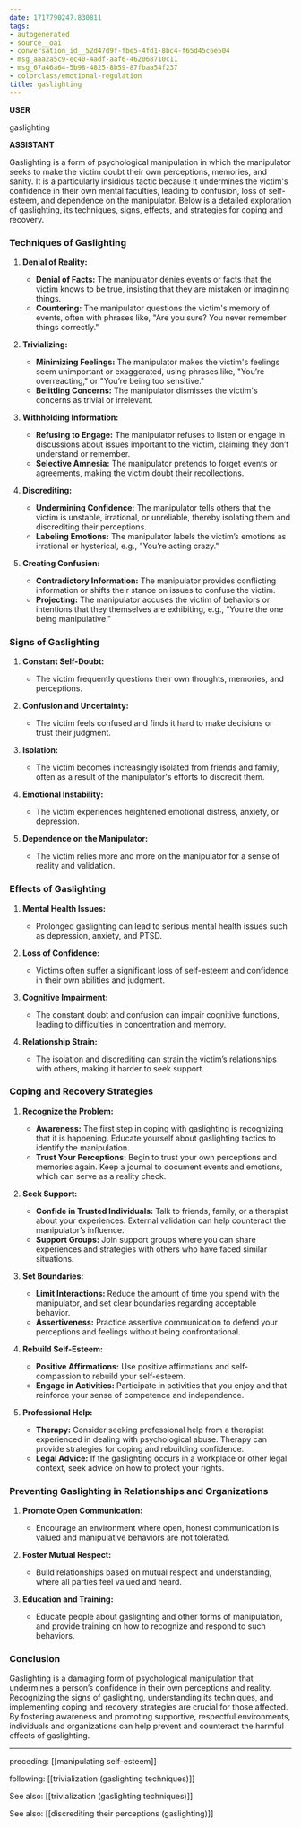 ```yaml
---
date: 1717790247.830811
tags:
- autogenerated
- source__oai
- conversation_id__52d47d9f-fbe5-4fd1-8bc4-f65d45c6e504
- msg_aaa2a5c9-ec40-4adf-aaf6-462068710c11
- msg_67a46a64-5b98-4825-8b59-87fbaa54f237
- colorclass/emotional-regulation
title: gaslighting
---
```


**USER**

gaslighting


**ASSISTANT**

Gaslighting is a form of psychological manipulation in which the manipulator seeks to make the victim doubt their own perceptions, memories, and sanity. It is a particularly insidious tactic because it undermines the victim's confidence in their own mental faculties, leading to confusion, loss of self-esteem, and dependence on the manipulator. Below is a detailed exploration of gaslighting, its techniques, signs, effects, and strategies for coping and recovery.

### Techniques of Gaslighting

1. **Denial of Reality:**
   - **Denial of Facts:** The manipulator denies events or facts that the victim knows to be true, insisting that they are mistaken or imagining things.
   - **Countering:** The manipulator questions the victim's memory of events, often with phrases like, "Are you sure? You never remember things correctly."

2. **Trivializing:**
   - **Minimizing Feelings:** The manipulator makes the victim's feelings seem unimportant or exaggerated, using phrases like, "You’re overreacting," or "You’re being too sensitive."
   - **Belittling Concerns:** The manipulator dismisses the victim's concerns as trivial or irrelevant.

3. **Withholding Information:**
   - **Refusing to Engage:** The manipulator refuses to listen or engage in discussions about issues important to the victim, claiming they don’t understand or remember.
   - **Selective Amnesia:** The manipulator pretends to forget events or agreements, making the victim doubt their recollections.

4. **Discrediting:**
   - **Undermining Confidence:** The manipulator tells others that the victim is unstable, irrational, or unreliable, thereby isolating them and discrediting their perceptions.
   - **Labeling Emotions:** The manipulator labels the victim’s emotions as irrational or hysterical, e.g., "You’re acting crazy."

5. **Creating Confusion:**
   - **Contradictory Information:** The manipulator provides conflicting information or shifts their stance on issues to confuse the victim.
   - **Projecting:** The manipulator accuses the victim of behaviors or intentions that they themselves are exhibiting, e.g., "You’re the one being manipulative."

### Signs of Gaslighting

1. **Constant Self-Doubt:**
   - The victim frequently questions their own thoughts, memories, and perceptions.

2. **Confusion and Uncertainty:**
   - The victim feels confused and finds it hard to make decisions or trust their judgment.

3. **Isolation:**
   - The victim becomes increasingly isolated from friends and family, often as a result of the manipulator's efforts to discredit them.

4. **Emotional Instability:**
   - The victim experiences heightened emotional distress, anxiety, or depression.

5. **Dependence on the Manipulator:**
   - The victim relies more and more on the manipulator for a sense of reality and validation.

### Effects of Gaslighting

1. **Mental Health Issues:**
   - Prolonged gaslighting can lead to serious mental health issues such as depression, anxiety, and PTSD.

2. **Loss of Confidence:**
   - Victims often suffer a significant loss of self-esteem and confidence in their own abilities and judgment.

3. **Cognitive Impairment:**
   - The constant doubt and confusion can impair cognitive functions, leading to difficulties in concentration and memory.

4. **Relationship Strain:**
   - The isolation and discrediting can strain the victim’s relationships with others, making it harder to seek support.

### Coping and Recovery Strategies

1. **Recognize the Problem:**
   - **Awareness:** The first step in coping with gaslighting is recognizing that it is happening. Educate yourself about gaslighting tactics to identify the manipulation.
   - **Trust Your Perceptions:** Begin to trust your own perceptions and memories again. Keep a journal to document events and emotions, which can serve as a reality check.

2. **Seek Support:**
   - **Confide in Trusted Individuals:** Talk to friends, family, or a therapist about your experiences. External validation can help counteract the manipulator’s influence.
   - **Support Groups:** Join support groups where you can share experiences and strategies with others who have faced similar situations.

3. **Set Boundaries:**
   - **Limit Interactions:** Reduce the amount of time you spend with the manipulator, and set clear boundaries regarding acceptable behavior.
   - **Assertiveness:** Practice assertive communication to defend your perceptions and feelings without being confrontational.

4. **Rebuild Self-Esteem:**
   - **Positive Affirmations:** Use positive affirmations and self-compassion to rebuild your self-esteem.
   - **Engage in Activities:** Participate in activities that you enjoy and that reinforce your sense of competence and independence.

5. **Professional Help:**
   - **Therapy:** Consider seeking professional help from a therapist experienced in dealing with psychological abuse. Therapy can provide strategies for coping and rebuilding confidence.
   - **Legal Advice:** If the gaslighting occurs in a workplace or other legal context, seek advice on how to protect your rights.

### Preventing Gaslighting in Relationships and Organizations

1. **Promote Open Communication:**
   - Encourage an environment where open, honest communication is valued and manipulative behaviors are not tolerated.

2. **Foster Mutual Respect:**
   - Build relationships based on mutual respect and understanding, where all parties feel valued and heard.

3. **Education and Training:**
   - Educate people about gaslighting and other forms of manipulation, and provide training on how to recognize and respond to such behaviors.

### Conclusion

Gaslighting is a damaging form of psychological manipulation that undermines a person’s confidence in their own perceptions and reality. Recognizing the signs of gaslighting, understanding its techniques, and implementing coping and recovery strategies are crucial for those affected. By fostering awareness and promoting supportive, respectful environments, individuals and organizations can help prevent and counteract the harmful effects of gaslighting.


---

preceding: [[manipulating self-esteem]]  


following: [[trivialization (gaslighting techniques)]]

See also: [[trivialization (gaslighting techniques)]]


See also: [[discrediting their perceptions (gaslighting)]]
